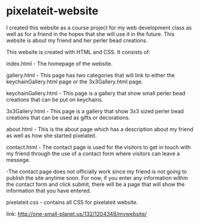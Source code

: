 # pixelateit-website
I created this website as a course project for my web development class as well as for a friend in the hopes that she will use it in the future. This website is about my friend and her perler bead creations.

This website is created with HTML and CSS.
It consists of:

index.html - The homepage of the website.

gallery.html - This page has two categories that will link to either the keychainGallery.html page or the 3x3Gallery.html page.

keychainGallery.html - This page is a gallery that show small perler bead creations that can be put on keychains.

3x3Gallery.html - This page is a gallery that show 3x3 sized perler bead creations that can be used as gifts or decorations.

about.html - This is the about page which has a description about my friend as well as how she started pixelateit.

contact.html - The contact page is used for the visitors to get in touch with my friend through the use of a contact form where visitors can leave a messege. 

  -The contact page does not officially work since my friend is not going to publish the site anytime soon. For now, if you enter any information within the contact form and click submit, there will be a page that will show the information that you have entered.

pixelateit.css - contains all CSS for pixelateit website.

link: http://one-small-planet.us/132/1204348/mywebsite/
